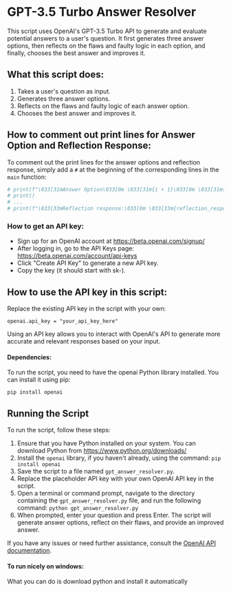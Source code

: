 # GPT-3.5 Turbo Answer Resolver

This script uses OpenAI's GPT-3.5 Turbo API to generate and evaluate potential answers to a user's question. It first generates three answer options, then reflects on the flaws and faulty logic in each option, and finally, chooses the best answer and improves it.

## What this script does:

1. Takes a user's question as input.
2. Generates three answer options.
3. Reflects on the flaws and faulty logic of each answer option.
4. Chooses the best answer and improves it.

## How to comment out print lines for Answer Option and Reflection Response:

To comment out the print lines for the answer options and reflection response, simply add a `#` at the beginning of the corresponding lines in the `main` function:

```python
# print(f"\033[31mAnswer Option\033[0m \033[31m{i + 1}\033[0m \033[31m{chain_of_thought_responses}\033[0m")  # Red color
# print()
# ...
# print(f"\033[33mReflection response:\033[0m \033[33m{reflection_response}\033[0m")  # Orange color
```

### How to get an API key:
- Sign up for an OpenAI account at https://beta.openai.com/signup/
- After logging in, go to the API Keys page: https://beta.openai.com/account/api-keys
- Click "Create API Key" to generate a new API key.
- Copy the key (it should start with sk-).

## How to use the API key in this script:
Replace the existing API key in the script with your own:
```
openai.api_key = "your_api_key_here"
```

Using an API key allows you to interact with OpenAI's API to generate more accurate and relevant responses based on your input.

#### Dependencies:
To run the script, you need to have the openai Python library installed. You can install it using pip:
```
pip install openai
```
## Running the Script

To run the script, follow these steps:

1. Ensure that you have Python installed on your system. You can download Python from https://www.python.org/downloads/
2. Install the `openai` library, if you haven't already, using the command: `pip install openai`
3. Save the script to a file named `gpt_answer_resolver.py`.
4. Replace the placeholder API key with your own OpenAI API key in the script.
5. Open a terminal or command prompt, navigate to the directory containing the `gpt_answer_resolver.py` file, and run the following command: `python gpt_answer_resolver.py`
6. When prompted, enter your question and press Enter. The script will generate answer options, reflect on their flaws, and provide an improved answer.

If you have any issues or need further assistance, consult the [OpenAI API documentation](https://beta.openai.com/docs/).

#### To run nicely on windows:
What you can do is download python and install it automatically 

